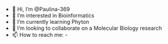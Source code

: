 - 👋 Hi, I’m @Paulina-369
- 👀 I’m interested in Bioinformatics
- 🌱 I’m currently learning Phyton
- 💞️ I’m looking to collaborate on a Molecular Biology research
- 📫 How to reach me: -

<!---
Paulina-369/Paulina-369 is a ✨ special ✨ repository because its `README.md` (this file) appears on your GitHub profile.
You can click the Preview link to take a look at your changes.
--->
